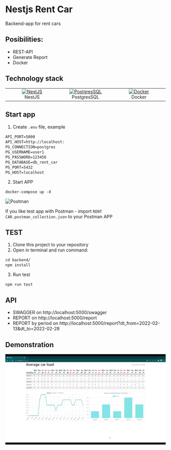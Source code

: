 # Nestjs Rent Car
Backend-app for rent cars
## Posibilities:
- REST-API
- Generate Report
- Docker

## Technology stack
<table width="100%">
  <tr>
    <td align="center" valign="middle" width="20%">
      <a href="https://nestjs.com/">
        <img height="50" alt="NestJS" src="https://hsto.org/getpro/habr/post_images/d11/98b/ac8/d1198bac8e4ced0d89d5e5983061f418.png"/>
      </a>
      <br />
      NestJS
    </td>
    <td align="center" valign="middle" width="20%">
      <a href="https://www.postgresql.org/">
      <img height="50" alt="PostgresSQL" src="https://upload.wikimedia.org/wikipedia/commons/thumb/2/29/Postgresql_elephant.svg/640px-Postgresql_elephant.svg.png"/>
      </a>
      <br />
      PostgresSQL
    </td>
    <td align="center" valign="middle" width="20%">
      <a href="https://www.docker.com/">
      <img height="50" alt="Docker" src="https://d1.awsstatic.com/acs/characters/Logos/Docker-Logo_Horizontel_279x131.b8a5c41e56b77706656d61080f6a0217a3ba356d.png"/>
      </a>
      <br />
      Docker
    </td>
  </tr>
</table>

## Start app
1) Create `.env` file, example
```dotenv
API_PORT=5000
API_HOST=http://localhost:
PG_CONNECTION=postgres
PG_USERNAME=user1
PG_PASSWORD=123456
PG_DATABASE=db_rent_car
PG_PORT=5432
PG_HOST=localhost
```
2) Start APP
```shell
docker-compose up -d
```

<img height="80" alt="Postman" src="https://www.itsdelta.ru/upload/iblock/d41/d4164c9d28b9e2c11e347b5e477ab831.png"/>

If you like test app with Postman - import `RENT CAR.postman_collection.json` to your Postman APP

## TEST
1) Clone this project to your repository
2) Open in terminal and run command:
```
cd backend/
npm install
```
3) Run test
```
npm run test
```

## API
- SWAGGER on http://localhost:5000/swagger
- REPORT on http://localhost:5000/report
- REPORT by period on http://localhost:5000/report?dt_from=2022-02-13&dt_to=2022-02-28

## Demonstration
![gif](https://github.com/dmogilevtsev/nestjs-rent-car/blob/master/Rent%20Car.gif)
